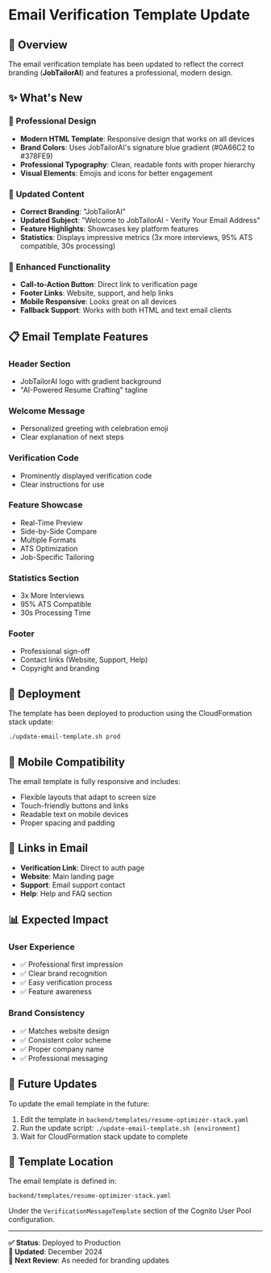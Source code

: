 # Email Verification Template Update

## 📧 Overview

The email verification template has been updated to reflect the correct branding (**JobTailorAI**) and features a professional, modern design.

## ✨ What's New

### 🎨 **Professional Design**
- **Modern HTML Template**: Responsive design that works on all devices
- **Brand Colors**: Uses JobTailorAI's signature blue gradient (#0A66C2 to #378FE9)
- **Professional Typography**: Clean, readable fonts with proper hierarchy
- **Visual Elements**: Emojis and icons for better engagement

### 📝 **Updated Content**
- **Correct Branding**: "JobTailorAI"
- **Updated Subject**: "Welcome to JobTailorAI - Verify Your Email Address"
- **Feature Highlights**: Showcases key platform features
- **Statistics**: Displays impressive metrics (3x more interviews, 95% ATS compatible, 30s processing)

### 🔧 **Enhanced Functionality**
- **Call-to-Action Button**: Direct link to verification page
- **Footer Links**: Website, support, and help links
- **Mobile Responsive**: Looks great on all devices
- **Fallback Support**: Works with both HTML and text email clients

## 📋 Email Template Features

### **Header Section**
- JobTailorAI logo with gradient background
- "AI-Powered Resume Crafting" tagline

### **Welcome Message**
- Personalized greeting with celebration emoji
- Clear explanation of next steps

### **Verification Code**
- Prominently displayed verification code
- Clear instructions for use

### **Feature Showcase**
- Real-Time Preview
- Side-by-Side Compare
- Multiple Formats
- ATS Optimization
- Job-Specific Tailoring

### **Statistics Section**
- 3x More Interviews
- 95% ATS Compatible
- 30s Processing Time

### **Footer**
- Professional sign-off
- Contact links (Website, Support, Help)
- Copyright and branding

## 🚀 Deployment

The template has been deployed to production using the CloudFormation stack update:

```bash
./update-email-template.sh prod
```

## 📱 Mobile Compatibility

The email template is fully responsive and includes:
- Flexible layouts that adapt to screen size
- Touch-friendly buttons and links
- Readable text on mobile devices
- Proper spacing and padding

## 🔗 Links in Email

- **Verification Link**: Direct to auth page
- **Website**: Main landing page
- **Support**: Email support contact
- **Help**: Help and FAQ section

## 📊 Expected Impact

### **User Experience**
- ✅ Professional first impression
- ✅ Clear brand recognition
- ✅ Easy verification process
- ✅ Feature awareness

### **Brand Consistency**
- ✅ Matches website design
- ✅ Consistent color scheme
- ✅ Proper company name
- ✅ Professional messaging

## 🔄 Future Updates

To update the email template in the future:

1. Edit the template in `backend/templates/resume-optimizer-stack.yaml`
2. Run the update script: `./update-email-template.sh [environment]`
3. Wait for CloudFormation stack update to complete

## 📝 Template Location

The email template is defined in:
```
backend/templates/resume-optimizer-stack.yaml
```

Under the `VerificationMessageTemplate` section of the Cognito User Pool configuration.

---

**✅ Status**: Deployed to Production  
**📅 Updated**: December 2024  
**🔧 Next Review**: As needed for branding updates
